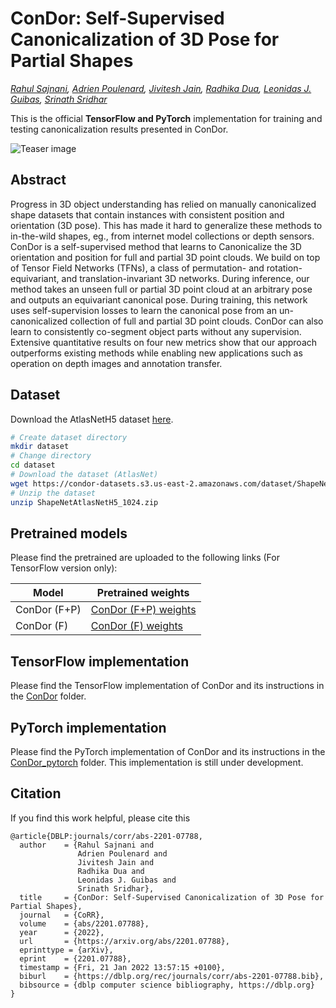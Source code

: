 # ConDor: Self-Supervised Canonicalization of 3D Pose for Partial Shapes

*[Rahul Sajnani](https://arxiv.org/search/cs?searchtype=author&query=Sajnani%2C+R), [Adrien Poulenard](https://arxiv.org/search/cs?searchtype=author&query=Poulenard%2C+A), [Jivitesh Jain](https://arxiv.org/search/cs?searchtype=author&query=Jain%2C+J), [Radhika Dua](https://arxiv.org/search/cs?searchtype=author&query=Dua%2C+R), [Leonidas J. Guibas](https://arxiv.org/search/cs?searchtype=author&query=Guibas%2C+L+J), [Srinath Sridhar](https://arxiv.org/search/cs?searchtype=author&query=Sridhar%2C+S)*

This is the official **TensorFlow and PyTorch** implementation for training and testing canonicalization results presented in ConDor.

![Teaser image](./images/teaser.jpg)



## Abstract

Progress in 3D object understanding has relied on manually canonicalized shape datasets that contain instances with consistent position and orientation (3D pose). This has made it hard to generalize these methods to in-the-wild shapes, eg., from internet model collections or depth sensors. ConDor is a self-supervised method that learns to Canonicalize the 3D orientation and position for full and partial 3D point clouds. We build on top of Tensor Field Networks (TFNs), a class of permutation- and rotation-equivariant, and translation-invariant 3D networks. During inference, our method takes an unseen full or partial 3D point cloud at an arbitrary pose and outputs an equivariant canonical pose. During training, this network uses self-supervision losses to learn the canonical pose from an un-canonicalized collection of full and partial 3D point clouds. ConDor can also learn to consistently co-segment object parts without any supervision. Extensive quantitative results on four new metrics show that our approach outperforms existing methods while enabling new applications such as operation on depth images and annotation transfer.     

## Dataset

Download the AtlasNetH5 dataset [here](https://condor-datasets.s3.us-east-2.amazonaws.com/dataset/ShapeNetAtlasNetH5_1024.zip).

```bash
# Create dataset directory
mkdir dataset
# Change directory
cd dataset
# Download the dataset (AtlasNet)
wget https://condor-datasets.s3.us-east-2.amazonaws.com/dataset/ShapeNetAtlasNetH5_1024.zip 
# Unzip the dataset
unzip ShapeNetAtlasNetH5_1024.zip 
```



## Pretrained models

Please find the pretrained are uploaded to the following links (For TensorFlow version only):

| Model        | Pretrained weights                                           |
| ------------ | ------------------------------------------------------------ |
| ConDor (F+P) | [ConDor (F+P) weights](https://drive.google.com/drive/folders/1nVLLeP1fv9JDN6U0oOLEoRSyMoVlJ4FH?usp=sharing) |
| ConDor (F)   | [ConDor (F) weights](https://drive.google.com/drive/folders/1pFTcwrsCM1iUSmfo8ppzf-0Vs-O7DVZD?usp=sharing) |



## TensorFlow implementation

Please find the TensorFlow implementation of ConDor and its instructions in the [ConDor](./ConDor) folder.



## PyTorch implementation

Please find the PyTorch implementation of ConDor and its instructions in the [ConDor_pytorch](./ConDor_pytorch) folder. This implementation is still under development.



## Citation

If you find this work helpful, please cite this

```
@article{DBLP:journals/corr/abs-2201-07788,
  author    = {Rahul Sajnani and
               Adrien Poulenard and
               Jivitesh Jain and
               Radhika Dua and
               Leonidas J. Guibas and
               Srinath Sridhar},
  title     = {ConDor: Self-Supervised Canonicalization of 3D Pose for Partial Shapes},
  journal   = {CoRR},
  volume    = {abs/2201.07788},
  year      = {2022},
  url       = {https://arxiv.org/abs/2201.07788},
  eprinttype = {arXiv},
  eprint    = {2201.07788},
  timestamp = {Fri, 21 Jan 2022 13:57:15 +0100},
  biburl    = {https://dblp.org/rec/journals/corr/abs-2201-07788.bib},
  bibsource = {dblp computer science bibliography, https://dblp.org}
}
```





